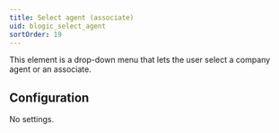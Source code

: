 ```yaml
---
title: Select agent (associate)
uid: blogic_select_agent
sortOrder: 19
---
```


This element is a drop-down menu that lets the user select a company agent or an associate.

## Configuration

No settings.

